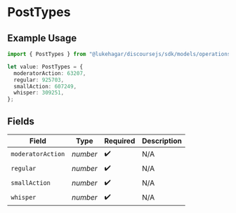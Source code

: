 # PostTypes

## Example Usage

```typescript
import { PostTypes } from "@lukehagar/discoursejs/sdk/models/operations";

let value: PostTypes = {
  moderatorAction: 63207,
  regular: 925703,
  smallAction: 607249,
  whisper: 309251,
};
```

## Fields

| Field              | Type               | Required           | Description        |
| ------------------ | ------------------ | ------------------ | ------------------ |
| `moderatorAction`  | *number*           | :heavy_check_mark: | N/A                |
| `regular`          | *number*           | :heavy_check_mark: | N/A                |
| `smallAction`      | *number*           | :heavy_check_mark: | N/A                |
| `whisper`          | *number*           | :heavy_check_mark: | N/A                |